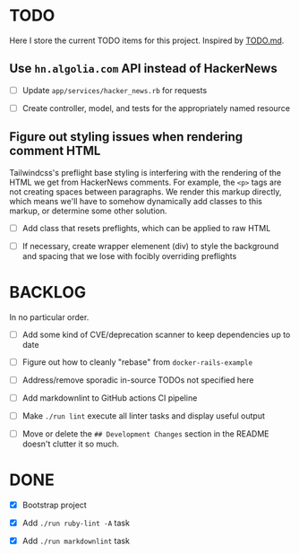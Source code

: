 <!-- disabled to abide by TODO.md spec -->
<!-- markdownlint-disable-file single-h1 -->
# TODO

Here I store the current TODO items for this project. Inspired by
[TODO.md][todo-md].

## Use `hn.algolia.com` API instead of HackerNews

- [ ] Update `app/services/hacker_news.rb` for requests
  
- [ ] Create controller, model, and tests for the appropriately named resource

## Figure out styling issues when rendering comment HTML

Tailwindcss's preflight base styling is interfering with the rendering of the
HTML we get from HackerNews comments. For example, the `<p>` tags are not
creating spaces between paragraphs. We render this markup directly, which means
we'll have to somehow dynamically add classes to this markup, or determine some
other solution.

- [ ] Add class that resets preflights, which can be applied to raw HTML

- [ ] If necessary, create wrapper elemenent (div) to style the background and
      spacing that we lose with focibly overriding preflights

# BACKLOG

In no particular order.

- [ ] Add some kind of CVE/deprecation scanner to keep dependencies up to date

- [ ] Figure out how to cleanly "rebase" from `docker-rails-example`

- [ ] Address/remove sporadic in-source TODOs not specified here

- [ ] Add markdownlint to GitHub actions CI pipeline

- [ ] Make `./run lint` execute all linter tasks and display useful output

- [ ] Move or delete the `## Development Changes` section in the README doesn't
      clutter it so much.

# DONE

- [X] Bootstrap project

- [x] Add `./run ruby-lint -A` task

- [x] Add `./run markdownlint` task

<!-- Links -->
[todo-md]: https://github.com/todo-md/todo-md
